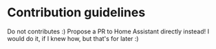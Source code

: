 # Contribution guidelines

Do not contributes :) Propose a PR to Home Assistant directly instead!
I would do it, if I knew how, but that's for later :)
